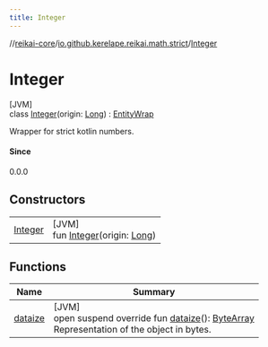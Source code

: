```yaml
---
title: Integer
---
```

//[reikai-core](../../../index.html)/[io.github.kerelape.reikai.math.strict](../index.html)/[Integer](index.html)



# Integer



[JVM]\
class [Integer](index.html)(origin: [Long](https://kotlinlang.org/api/latest/jvm/stdlib/kotlin/-long/index.html)) : [EntityWrap](../../io.github.kerelape.reikai.core/-entity-wrap/index.html)

Wrapper for strict kotlin numbers.



#### Since



0.0.0



## Constructors


| | |
|---|---|
| [Integer](-integer.html) | [JVM]<br>fun [Integer](-integer.html)(origin: [Long](https://kotlinlang.org/api/latest/jvm/stdlib/kotlin/-long/index.html)) |


## Functions


| Name | Summary |
|---|---|
| [dataize](../../io.github.kerelape.reikai.core/-entity/dataize.html) | [JVM]<br>open suspend override fun [dataize](../../io.github.kerelape.reikai.core/-entity/dataize.html)(): [ByteArray](https://kotlinlang.org/api/latest/jvm/stdlib/kotlin/-byte-array/index.html)<br>Representation of the object in bytes. |


